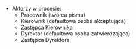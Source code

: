 - Aktorzy w procesie:
    - Pracownik (twórca pisma)  
    - Kierownik (defaultowa osoba akceptująca)
    - Zastępca Kierownika
    - Dyrektor (defaultowa osoba zatwierdzająca)
    - Zastępca Dyrektora